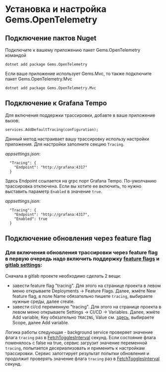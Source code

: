 # Установка и настройка Gems.OpenTelemetry

## Подключение пактов Nuget

Подключите к вашему приложению пакет Gems.OpenTelemetry командой 

```
dotnet add package Gems.OpenTelemetry 
```

Если ваше приложение использует Gems.Mvc, то также подключите пакет Gems.OpenTelemetry.Mvc

```
dotnet add package Gems.OpenTelemetry.Mvc
```

## Подключение к Grafana Tempo

Для включения поддержки трассировки, добавте в ваше приложение вызов:

```
services.AddDefaultTracing(configuration);
```

Данный метод настраивает вашу трассировку использу настройки приложения. Для настройки заполните секцию `Tracing`.

_appsettings.json_:

```
  "Tracing": {
    "Endpoint": "http://grafana:4317"
  }
```

Здесь Endpoint ссылается на grpc порт Grafana Tempo. 
По-умолчанию трассировка отключена. Если вы хотите ее включить, то нужно выставить параметр `Enabled` в значение `true`.

_appsettings.json_:

```
  "Tracing": {
    "Endpoint": "http://grafana:4317",
    "Enabled": true
  }
```

## Подключение обновления через feature flag

### Для включения обновления трассировки через feature flag в первую очередь надо включить поддержку [feature flags](../../../FeatureToggle/FeatureToggle) и [gitlab settings](../../../Settings/Gitlab):

Сначала в gitlab проекте необходимо сделать 2 вещи: 
- завести feature flag "tracing". Для этого на странице проекта в левом меню открываете Deployments -> Feature Flags. 
Далее, жмёте New feature flag, в поле Name обязательно пишете `tracing`, выбираете нужные среды, далее create.
- завести ci/cd переменную  "tracing". Для этого на странице проекта в левом меню открываете Settings -> CI/CD -> Variables.
Далее, жмёте Add variable, Key обязательно `TRACING`, Value см. [здесь](trace-endpoint.md), выбираете Scope, далее Add variable.  

Логика работы следующая - background service проверяет значение флага `tracing` раз в [FetchTogglesInterval](../../../FeatureToggle/FeatureToggle) секунд.
Если состояние флага поменялось с false на true, сервис загрузит значение переменной `tracing`, попытается десериализовать и применить к настройкам трассировки.
Сервис залоггирует результат попытки обновления и продолжит проверять значение флага `tracing` раз в [FetchTogglesInterval](../../../FeatureToggle/FeatureToggle) секунд.